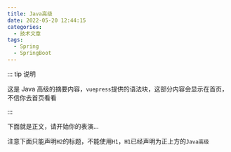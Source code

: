 ```yaml
---
title: Java高级
date: 2022-05-20 12:44:15
categories:
  - 技术文章
tags:
  - Spring
  - SpringBoot
---
```


::: tip 说明

这是 Java 高级的摘要内容，`vuepress`提供的语法块，这部分内容会显示在首页，不信你去首页看看

:::

<!-- more -->

下面就是正文，请开始你的表演...

注意下面只能声明`H2`的标题，不能使用`H1`，`H1`已经声明为正上方的`Java高级`
